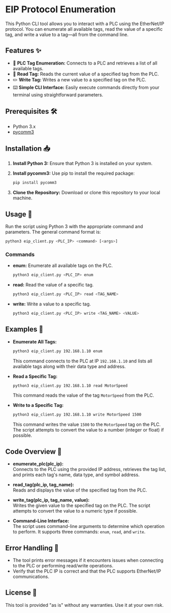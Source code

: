 # EIP Protocol Enumeration

This Python CLI tool allows you to interact with a PLC using the EtherNet/IP protocol. You can enumerate all available tags, read the value of a specific tag, and write a value to a tag—all from the command line.

## Features ✨

- :electric_plug: **PLC Tag Enumeration:** Connects to a PLC and retrieves a list of all available tags.
- :eyes: **Read Tag:** Reads the current value of a specified tag from the PLC.
- :pencil2: **Write Tag:** Writes a new value to a specified tag on the PLC.
- :keyboard: **Simple CLI Interface:** Easily execute commands directly from your terminal using straightforward parameters.

## Prerequisites 🛠️

- Python 3.x
- [pycomm3](https://pypi.org/project/pycomm3/)

## Installation 📥

1. **Install Python 3:** Ensure that Python 3 is installed on your system.
2. **Install pycomm3:** Use pip to install the required package:

   ```bash
   pip install pycomm3
   ```

3. **Clone the Repository:** Download or clone this repository to your local machine.

## Usage 🏃

Run the script using Python 3 with the appropriate command and parameters. The general command format is:

```bash
python3 eip_client.py <PLC_IP> <command> [<args>]
```

### Commands

- **enum:** Enumerate all available tags on the PLC.
  
  ```bash
  python3 eip_client.py <PLC_IP> enum
  ```

- **read:** Read the value of a specific tag.
  
  ```bash
  python3 eip_client.py <PLC_IP> read <TAG_NAME>
  ```

- **write:** Write a value to a specific tag.
  
  ```bash
  python3 eip_client.py <PLC_IP> write <TAG_NAME> <VALUE>
  ```

## Examples 🚀

- **Enumerate All Tags:**

  ```bash
  python3 eip_client.py 192.168.1.10 enum
  ```

  This command connects to the PLC at IP `192.168.1.10` and lists all available tags along with their data type and address.

- **Read a Specific Tag:**

  ```bash
  python3 eip_client.py 192.168.1.10 read MotorSpeed
  ```

  This command reads the value of the tag `MotorSpeed` from the PLC.

- **Write to a Specific Tag:**

  ```bash
  python3 eip_client.py 192.168.1.10 write MotorSpeed 1500
  ```

  This command writes the value `1500` to the `MotorSpeed` tag on the PLC. The script attempts to convert the value to a number (integer or float) if possible.

## Code Overview 📂

- **enumerate_plc(plc_ip):**  
  Connects to the PLC using the provided IP address, retrieves the tag list, and prints each tag's name, data type, and symbol address.

- **read_tag(plc_ip, tag_name):**  
  Reads and displays the value of the specified tag from the PLC.

- **write_tag(plc_ip, tag_name, value):**  
  Writes the given value to the specified tag on the PLC. The script attempts to convert the value to a numeric type if possible.

- **Command-Line Interface:**  
  The script uses command-line arguments to determine which operation to perform. It supports three commands: `enum`, `read`, and `write`.

## Error Handling 📝

- The tool prints error messages if it encounters issues when connecting to the PLC or performing read/write operations.
- Verify that the PLC IP is correct and that the PLC supports EtherNet/IP communications.

## License 📄

This tool is provided "as is" without any warranties. Use it at your own risk.